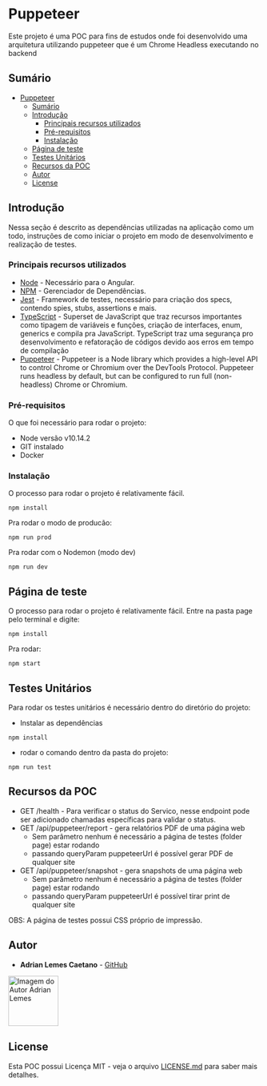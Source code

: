 # Puppeteer

Este projeto é uma POC para fins de estudos onde foi desenvolvido uma arquitetura utilizando puppeteer que é um Chrome Headless executando no backend

## Sumário

- [Puppeteer](#puppeteer)
  - [Sumário](#sum%c3%a1rio)
  - [Introdução](#introdu%c3%a7%c3%a3o)
    - [Principais recursos utilizados](#principais-recursos-utilizados)
    - [Pré-requisitos](#pr%c3%a9-requisitos)
    - [Instalação](#instala%c3%a7%c3%a3o)
  - [Página de teste](#p%c3%a1gina-de-teste)
  - [Testes Unitários](#testes-unit%c3%a1rios)
  - [Recursos da POC](#recursos-da-poc)
  - [Autor](#autor)
  - [License](#license)
  
## Introdução

Nessa seção é descrito as dependências utilizadas na aplicação como um todo, instruções de como iniciar o projeto em modo de desenvolvimento e realização de testes.

### Principais recursos utilizados

- [Node](https://nodejs.org/) - Necessário para o Angular.
- [NPM](https://www.npmjs.com) - Gerenciador de Dependências.
- [Jest](https://jestjs.io/) - Framework de testes, necessário para criação dos specs, contendo spies, stubs, assertions e mais.
- [TypeScript](https://www.typescriptlang.org/) - Superset de JavaScript que traz recursos importantes como tipagem de variáveis e funções, criação de interfaces, enum, generics e compila pra JavaScript. TypeScript traz uma segurança pro desenvolvimento e refatoração de códigos devido aos erros em tempo de compilação
- [Puppeteer](https://github.com/GoogleChrome/puppeteer) - Puppeteer is a Node library which provides a high-level API to control Chrome or Chromium over the DevTools Protocol. Puppeteer runs headless by default, but can be configured to run full (non-headless) Chrome or Chromium.

### Pré-requisitos

O que foi necessário para rodar o projeto:

- Node versão v10.14.2
- GIT instalado
- Docker

### Instalação

O processo para rodar o projeto é relativamente fácil.

```
npm install
```

Pra rodar o modo de producão:

```
npm run prod
```

Pra rodar com o Nodemon (modo dev)

```
npm run dev
```

## Página de teste

O processo para rodar o projeto é relativamente fácil.
Entre na pasta page pelo terminal e digite:


```
npm install
```

Pra rodar:

```
npm start
```

## Testes Unitários

Para rodar os testes unitários é necessário dentro do diretório do projeto:

- Instalar as dependências

```
npm install
```

- rodar o comando dentro da pasta do projeto:

```
npm run test
```
## Recursos da POC

- GET /health - Para verificar o status do Servico, nesse endpoint pode ser adicionado chamadas específicas para validar o status.
- GET /api/puppeteer/report - gera relatórios PDF de uma página web
  - Sem parâmetro nenhum é necessário a página de testes (folder page) estar rodando
  - passando queryParam puppeteerUrl é possível gerar PDF de qualquer site
- GET /api/puppeteer/snapshot - gera snapshots de uma página web
  - Sem parâmetro nenhum é necessário a página de testes (folder page) estar rodando
  - passando queryParam puppeteerUrl é possível tirar print de qualquer site

OBS: A página de testes possui CSS próprio de impressão.

## Autor

- **Adrian Lemes Caetano** - [GitHub](https://github.com/adrianlemess)

<a href="https://adrianlemess.github.io">
  <img 
  alt="Imagem do Autor Adrian Lemes" src="https://avatars1.githubusercontent.com/u/12432777?s=400&u=927d77dcc0b02c1ac69360f2194336a2517e6f08&v=4" width="100">
</a>

## License

Esta POC possui Licença MIT - veja o arquivo [LICENSE.md](LICENSE.md) para saber mais detalhes.
